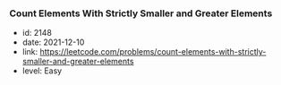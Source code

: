 ### Count Elements With Strictly Smaller and Greater Elements 

* id: 2148
* date: 2021-12-10
* link: https://leetcode.com/problems/count-elements-with-strictly-smaller-and-greater-elements
* level: Easy
